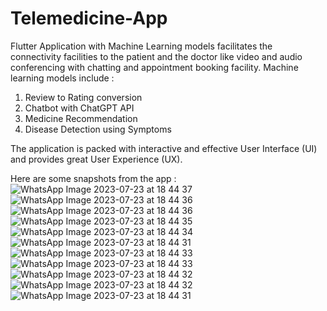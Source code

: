 # Telemedicine-App
Flutter Application with Machine Learning models facilitates the connectivity facilities to the patient and the doctor like video and audio conferencing with chatting and appointment booking facility.
Machine learning models include :
1. Review to Rating conversion
2. Chatbot with ChatGPT API
3. Medicine Recommendation
4. Disease Detection using Symptoms

The application is packed with interactive and effective User Interface (UI) and provides great User Experience (UX).

Here are some snapshots from the app :
![WhatsApp Image 2023-07-23 at 18 44 37](https://github.com/yogesh-soni-4/Telemedicine-App/assets/112860792/eada9062-fee4-4355-8217-2dc6c5262085)
![WhatsApp Image 2023-07-23 at 18 44 36](https://github.com/yogesh-soni-4/Telemedicine-App/assets/112860792/7fc1381a-90e7-4350-bac0-9c490a14249f)
![WhatsApp Image 2023-07-23 at 18 44 36](https://github.com/yogesh-soni-4/Telemedicine-App/assets/112860792/1808fd99-2aed-4887-9c57-5bedb447b2aa)
![WhatsApp Image 2023-07-23 at 18 44 35](https://github.com/yogesh-soni-4/Telemedicine-App/assets/112860792/dd06e79a-9d15-41c6-aabf-6c02ec84dc45)
![WhatsApp Image 2023-07-23 at 18 44 34](https://github.com/yogesh-soni-4/Telemedicine-App/assets/112860792/850d21e7-c6a0-46e2-9135-b20d53b1b13e)
![WhatsApp Image 2023-07-23 at 18 44 31](https://github.com/yogesh-soni-4/Telemedicine-App/assets/112860792/8bd66607-f491-4dd0-8b92-611ef05d5964)
![WhatsApp Image 2023-07-23 at 18 44 33](https://github.com/yogesh-soni-4/Telemedicine-App/assets/112860792/085f52dc-5267-4bac-8694-6572d2b93af0)
![WhatsApp Image 2023-07-23 at 18 44 33](https://github.com/yogesh-soni-4/Telemedicine-App/assets/112860792/5c59b18f-9503-4d4d-82b7-32ad1ef622da)
![WhatsApp Image 2023-07-23 at 18 44 32](https://github.com/yogesh-soni-4/Telemedicine-App/assets/112860792/278b20eb-498f-4974-93bf-b52acf4457a2)
![WhatsApp Image 2023-07-23 at 18 44 32](https://github.com/yogesh-soni-4/Telemedicine-App/assets/112860792/837c9112-bbb8-42a9-a339-8e8ade6aa57f)
![WhatsApp Image 2023-07-23 at 18 44 31](https://github.com/yogesh-soni-4/Telemedicine-App/assets/112860792/5ea31b8d-de17-4442-b64f-008d29821652)






